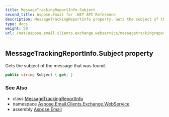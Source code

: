 ```yaml
---
title: MessageTrackingReportInfo.Subject
second_title: Aspose.Email for .NET API Reference
description: MessageTrackingReportInfo property. Gets the subject of the message that was found
type: docs
weight: 50
url: /net/aspose.email.clients.exchange.webservice/messagetrackingreportinfo/subject/
---
```

## MessageTrackingReportInfo.Subject property

Gets the subject of the message that was found.

```csharp
public string Subject { get; }
```

### See Also

* class [MessageTrackingReportInfo](../)
* namespace [Aspose.Email.Clients.Exchange.WebService](../../messagetrackingreportinfo/)
* assembly [Aspose.Email](../../../)


